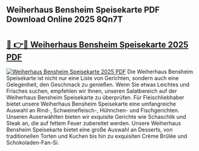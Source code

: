 ## Weiherhaus Bensheim Speisekarte PDF Download Online 2025 8Qn7T

# <h2><a href="http://gc5z43.nevu.top/?p=Weiherhaus+Bensheim+Speisekarte">🔗 👉🔴 Weiherhaus Bensheim Speisekarte 2025 PDF</a></h2>

[![Weiherhaus Bensheim Speisekarte 2025 PDF](https://i.imgur.com/dBaPXMq.png)](http://gc5z43.nevu.top/?p=Weiherhaus+Bensheim+Speisekarte)
Die Weiherhaus Bensheim Speisekarte ist nicht nur eine Liste von Gerichten, sondern auch eine Gelegenheit, den Geschmack zu genießen. Wenn Sie etwas Leichtes und Frisches suchen, empfehlen wir Ihnen, unseren Salatbereich auf der Weiherhaus Bensheim Speisekarte zu überprüfen. Für Fleischliebhaber bietet unsere Weiherhaus Bensheim Speisekarte eine umfangreiche Auswahl an Rind-, Schweinefleisch-, Hühnchen- und Fischgerichten. Unseren Auserwählten bieten wir exquisite Gerichte wie Schaschlik und Steak an, die auf fettem Feuer zubereitet werden. Unsere Weiherhaus Bensheim Speisekarte bietet eine große Auswahl an Desserts, von traditionellen Torten und Kuchen bis hin zu exquisiten Crème Brûlée und Schokoladen-Fan-Si.
